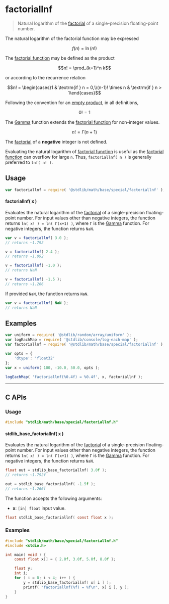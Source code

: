 <!--

@license Apache-2.0

Copyright (c) 2025 The Stdlib Authors.

Licensed under the Apache License, Version 2.0 (the "License");
you may not use this file except in compliance with the License.
You may obtain a copy of the License at

   http://www.apache.org/licenses/LICENSE-2.0

Unless required by applicable law or agreed to in writing, software
distributed under the License is distributed on an "AS IS" BASIS,
WITHOUT WARRANTIES OR CONDITIONS OF ANY KIND, either express or implied.
See the License for the specific language governing permissions and
limitations under the License.

-->

# factoriallnf

> Natural logarithm of the [factorial][factorial-function] of a single-precision floating-point number.

<section class="intro">

The natural logarithm of the factorial function may be expressed

<!-- <equation class="equation" label="eq:factorialln_function" align="center" raw="f(n)=\ln (n!)" alt="Equation of the natural logarithm of the factorial."> -->

```math
f(n)=\ln (n!)
```

<!-- </equation> -->

The [factorial function][factorial-function] may be defined as the product

<!-- <equation class="equation" label="eq:factorial_function" align="center" raw="n! = \prod_{k=1}^n k" alt="Factorial function definition"> -->

```math
n! = \prod_{k=1}^n k
```

<!-- </equation> -->

or according to the recurrence relation

<!-- <equation class="equation" label="eq:factorial_recurrence_relation" align="center" raw="n! = \begin{cases}1 & \textrm{if } n = 0,\\(n-1)! \times n & \textrm{if } n > 1\end{cases}" alt="Factorial function recurrence relation"> -->

```math
n! = \begin{cases}1 & \textrm{if } n = 0,\\(n-1)! \times n & \textrm{if } n > 1\end{cases}
```

<!-- </equation> -->

Following the convention for an [empty product][empty-product], in all definitions,

<!-- <equation class="equation" label="eq:zero_factorial" align="center" raw="0! = 1" alt="Zero factorial"> -->

```math
0! = 1
```

<!-- </equation> -->

The [Gamma][gamma-function] function extends the [factorial function][factorial-function] for non-integer values.

<!-- <equation class="equation" label="eq:factorial_function_and_gamma" align="center" raw="n! = \Gamma(n+1)" alt="Factorial function extension via the Gamma function"> -->

```math
n! = \Gamma(n+1)
```

<!-- </equation> -->

The [factorial][factorial-function] of a **negative** integer is not defined.

Evaluating the natural logarithm of [factorial function][factorial-function] is useful as the [factorial function][factorial-function] can overflow for large `n`. Thus, `factoriallnf( n )` is generally preferred to `lnf( n! )`.

</section>

<!-- /.intro -->

<section class="usage">

## Usage

```javascript
var factoriallnf = require( '@stdlib/math/base/special/factoriallnf' );
```

#### factoriallnf( x )

Evaluates the natural logarithm of the [factorial][factorial-function] of a single-precision floating-point number. For input values other than negative integers, the function returns `ln( x! ) = ln( Γ(x+1) )`, where `Γ` is the [Gamma][gamma-function] function. For negative integers, the function returns `NaN`.

```javascript
var v = factoriallnf( 3.0 );
// returns ~1.792

v = factoriallnf( 2.4 );
// returns ~1.092

v = factoriallnf( -1.0 );
// returns NaN

v = factoriallnf( -1.5 );
// returns ~1.266
```

If provided `NaN`, the function returns `NaN`.

```javascript
var v = factoriallnf( NaN );
// returns NaN
```

</section>

<!-- /.usage -->

<section class="examples">

## Examples

<!-- eslint no-undef: "error" -->

```javascript
var uniform = require( '@stdlib/random/array/uniform' );
var logEachMap = require( '@stdlib/console/log-each-map' );
var factoriallnf = require( '@stdlib/math/base/special/factoriallnf' );

var opts = {
    'dtype': 'float32'
};
var x = uniform( 100, -10.0, 50.0, opts );

logEachMap( 'factoriallnf(%0.4f) = %0.4f', x, factoriallnf );
```

</section>

<!-- /.examples -->

<!-- C interface documentation. -->

* * *

<section class="c">

## C APIs

<!-- Section to include introductory text. Make sure to keep an empty line after the intro `section` element and another before the `/section` close. -->

<section class="intro">

</section>

<!-- /.intro -->

<!-- C usage documentation. -->

<section class="usage">

### Usage

```c
#include "stdlib/math/base/special/factoriallnf.h"
```

#### stdlib_base_factoriallnf( x )

Evaluates the natural logarithm of the [factorial][factorial-function] of a single-precision floating-point number. For input values other than negative integers, the function returns `ln( x! ) = ln( Γ(x+1) )`, where `Γ` is the [Gamma][gamma-function] function. For negative integers, the function returns `NaN`.

```c
float out = stdlib_base_factoriallnf( 3.0f );
// returns ~1.792f

out = stdlib_base_factoriallnf( -1.5f );
// returns ~1.266f
```

The function accepts the following arguments:

-   **x**: `[in] float` input value.

```c
float stdlib_base_factoriallnf( const float x );
```

</section>

<!-- /.usage -->

<!-- C API usage notes. Make sure to keep an empty line after the `section` element and another before the `/section` close. -->

<section class="notes">

</section>

<!-- /.notes -->

<!-- C API usage examples. -->

<section class="examples">

### Examples

```c
#include "stdlib/math/base/special/factoriallnf.h"
#include <stdio.h>

int main( void ) {
    const float x[] = { 2.0f, 3.0f, 5.0f, 8.0f };

    float y;
    int i;
    for ( i = 0; i < 4; i++ ) {
        y = stdlib_base_factoriallnf( x[ i ] );
        printf( "factoriallnf(%f) = %f\n", x[ i ], y );
    }
}
```

</section>

<!-- /.examples -->

</section>

<!-- /.c -->

<!-- Section for related `stdlib` packages. Do not manually edit this section, as it is automatically populated. -->

<section class="related">

</section>

<!-- /.related -->

<!-- Section for all links. Make sure to keep an empty line after the `section` element and another before the `/section` close. -->

<section class="links">

[gamma-function]: https://en.wikipedia.org/wiki/Gamma_Function

[factorial-function]: https://en.wikipedia.org/wiki/Factorial

[empty-product]: https://en.wikipedia.org/wiki/Empty_product

<!-- <related-links> -->

<!-- </related-links> -->

</section>

<!-- /.links -->
